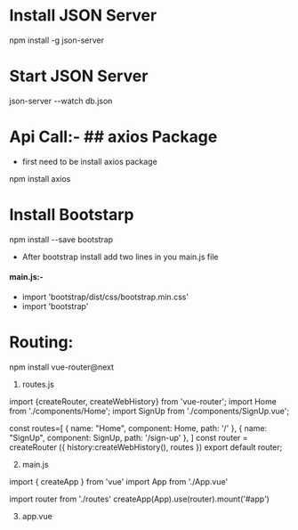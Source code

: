 # Install JSON Server
 npm install -g json-server
 
# Start JSON Server
 json-server --watch db.json
 
# Api Call:- ## axios Package
- first need to be install axios package

npm install axios

# Install Bootstarp
 npm install --save bootstrap
- After bootstrap install add two lines in you main.js file
#### main.js:-
- import 'bootstrap/dist/css/bootstrap.min.css'
- import 'bootstrap'

# Routing:
 npm install vue-router@next
 
1) routes.js

import {createRouter, createWebHistory} from 'vue-router'; 
import Home from './components/Home';
import SignUp from './components/SignUp.vue';

const routes=[
    {
        name: "Home",
        component: Home,
        path: '/'
    },
    {
        name: "SignUp",
        component: SignUp,
        path: '/sign-up'
    },
]
const router = createRouter ({
    history:createWebHistory(),
    routes
})
export default router;


2) main.js

import { createApp } from 'vue'
import App from './App.vue'

import router from './routes'
createApp(App).use(router).mount('#app')

3) app.vue

<template>
  <router-view />
</template>

<script>
export default {
  name: 'App',
}
</script>

<style>
 
</style>

